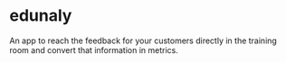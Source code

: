 # edunaly
An app to reach the feedback for your customers directly in the training room and convert that information in metrics.
